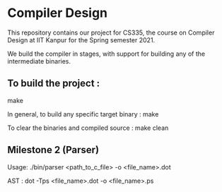 # Compiler Design

This repository contains our project for CS335, the course on Compiler Design at IIT Kanpur for the Spring semester 2021.

We build the compiler in stages, with support for building any of the intermediate binaries.

## To build the project :
make

In general, to build any specific target binary :
make <target>

To clear the binaries and compiled source :
make clean

## Milestone 2 (Parser)

Usage: 
./bin/parser <path_to_c_file> -o <file_name>.dot

AST :
dot -Tps <file_name>.dot -o <file_name>.ps
